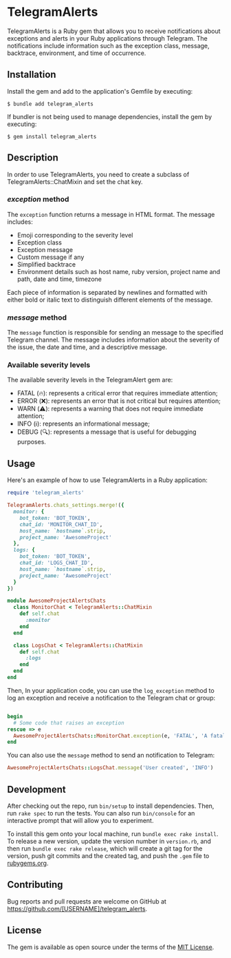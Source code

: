 # TelegramAlerts
TelegramAlerts is a Ruby gem that allows you to receive notifications about exceptions and alerts in your Ruby applications through Telegram. The notifications include information such as the exception class, message, backtrace, environment, and time of occurrence.

## Installation
Install the gem and add to the application's Gemfile by executing:

    $ bundle add telegram_alerts

If bundler is not being used to manage dependencies, install the gem by executing:

    $ gem install telegram_alerts

## Description
In order to use TelegramAlerts, you need to create a subclass of TelegramAlerts::ChatMixin and set the chat key.

### _exception_ method
The `exception` function returns a message in HTML format. The message includes:

- Emoji corresponding to the severity level
- Exception class
- Exception message
- Custom message if any
- Simplified backtrace
- Environment details such as host name, ruby version, project name and path, date and time, timezone

Each piece of information is separated by newlines and formatted with either bold or italic text to distinguish different elements of the message.

### _message_ method
The `message` function is responsible for sending an message to the specified Telegram channel. The message includes information about the severity of the issue, the date and time, and a descriptive message.

### Available severity levels
The available severity levels in the TelegramAlert gem are:

- FATAL (🔥): represents a critical error that requires immediate attention;
- ERROR (❌): represents an error that is not critical but requires attention;
- WARN (⚠️): represents a warning that does not require immediate attention;
- INFO (ℹ️): represents an informational message;
- DEBUG (🔍): represents a message that is useful for debugging purposes.

## Usage

Here's an example of how to use TelegramAlerts in a Ruby application:

```ruby
require 'telegram_alerts'

TelegramAlerts.chats_settings.merge!({
  monitor: {
    bot_token: 'BOT_TOKEN',
    chat_id: 'MONITOR_CHAT_ID',
    host_name: `hostname`.strip,
    project_name: 'AwesomeProject'
  },
  logs: {
    bot_token: 'BOT_TOKEN',
    chat_id: 'LOGS_CHAT_ID',
    host_name: `hostname`.strip,
    project_name: 'AwesomeProject'
  }
})

module AwesomeProjectAlertsChats
  class MonitorChat < TelegramAlerts::ChatMixin
    def self.chat
      :monitor
    end
  end

  class LogsChat < TelegramAlerts::ChatMixin
    def self.chat
      :logs
    end
  end
end
```

Then, In your application code, you can use the `log_exception` method to log an exception and receive a notification to the Telegram chat or group:

```ruby

begin
  # Some code that raises an exception
rescue => e
  AwesomeProjectAlertsChats::MonitorChat.exception(e, 'FATAL', 'A fatal error has occurred.')
end
```

You can also use the `message` method to send an notification to Telegram:

```ruby
AwesomeProjectAlertsChats::LogsChat.message('User created', 'INFO')
```

## Development

After checking out the repo, run `bin/setup` to install dependencies. Then, run `rake spec` to run the tests. You can also run `bin/console` for an interactive prompt that will allow you to experiment.

To install this gem onto your local machine, run `bundle exec rake install`. To release a new version, update the version number in `version.rb`, and then run `bundle exec rake release`, which will create a git tag for the version, push git commits and the created tag, and push the `.gem` file to [rubygems.org](https://rubygems.org).

## Contributing

Bug reports and pull requests are welcome on GitHub at https://github.com/[USERNAME]/telegram_alerts.

## License

The gem is available as open source under the terms of the [MIT License](https://opensource.org/licenses/MIT).
